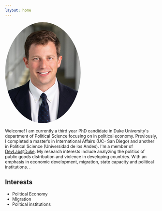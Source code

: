 ```yaml
---
layout: home
---
```


<p align="left">
  <a href="url"><img src= "/assets/images/portrait_web.jpg" width="250" style="border-radius:50%"></a>
</p>

Welcome! I am currently a third year PhD candidate in Duke University's department of Political Science focusing on in political economy. Previously, I completed a master’s in International Affairs (UC- San Diego) and another in Political Science (Universidad de los Andes). I'm a member of [DevLab@Duke](https://www.devlabduke.com/). My research interests include analyzing the politics of public goods distribution and violence in developing countries. With an emphasis in economic development, migration, state capacity and political institutions.
.

## Interests
- Political Economy
- Migration
- Political institutions

